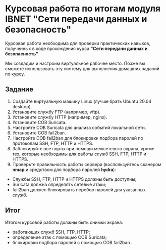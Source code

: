 # Курсовая работа по итогам модуля IBNET "Сети передачи данных и безопасность"

Курсовая работа необходима для проверки практических навыков, полученных в ходе прохождения курса **"Сети передачи данных и безопасность"**.

Мы создадим и настроим виртуальное рабочее место. Позже вы сможете использовать эту систему для выполнения домашних заданий по курсу.

## Задание

1. Создайте виртуальную машину Linux (лучше брать Ubuntu 20.04 desktop).
2. Установите службу FTP (например, vftp).
3. Установите службу HTTP (например, nginx).
4. Установите СОВ Suricata.
5. Настройте СОВ Suricata для анализа событий локальной сети.
6. Установите СОВ fail2ban.
7. Настройте СОВ fail2ban для блокировки подбора паролей по протоколам SSH, FTP, HTTP и HTTPS.
8. Заблокируйте все порты при помощи межсетевого экрана, кроме тех, которые необходимы для работы служб SSH, FTP, HTTP и HTTPS.
9. Проверьте правильность работы сервера (воспользуйтесь сканером **nmap** и средством для подбора паролей **hydra**):

- Службы SSH, FTP, HTTP и HTTPS должны быть доступны;
- Suricatа должна определять сетевые атаки;
- fail2ban должен блокировать перебор паролей для указанных служб.


## Итог

Итогом курсовой работы должны быть снимки экрана:

- работающих служб SSH, FTP, HTTP;
- определение атак с помощью СОВ Suricatа;
- блокировки подбора паролей с помощью СОВ fail2ban .
